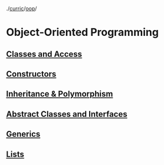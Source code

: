 ./[curric](/curric)/[oop](/curric/oop)/
# Object-Oriented Programming

## [Classes and Access](./class)

## [Constructors](./constructor)

## [Inheritance & Polymorphism](./inherit_poly)

## [Abstract Classes and Interfaces](./interface-abstract)

## [Generics](./generics)

## [Lists](./list)
